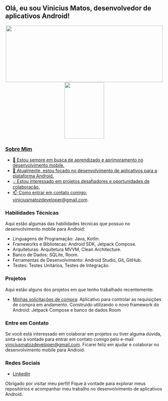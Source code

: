 ## Olá, eu sou Vinicius Matos, desenvolvedor de aplicativos Android!

<div align="center">
  <a href="https://github.com/viniciusmatoz">
  <img height="180em" width="500em" src="https://github-readme-stats.vercel.app/api?username=viniciusmatoz&show_icons=true&theme=aura_dark&include_all_commits=true&count_private=true"/>
  <img height="180em" width="50%" src="https://github-readme-stats.vercel.app/api/top-langs/?username=viniciusmatoz&layout=compact&langs_count=7&theme=aura_dark"/>
</div>

### Sobre Mim

- 🌱 Estou sempre em busca de aprendizado e aprimoramento no desenvolvimento mobile.
- 💼 Atualmente, estou focado no desenvolvimento de aplicativos para a plataforma Android.
- 💡 Estou interessado em projetos desafiadores e oportunidades de colaboração.
- 📫 Como entrar em contato comigo: viniciusmatozdeveloper@gmail.com.

### Habilidades Técnicas

Aqui estão algumas das habilidades técnicas que possuo no desenvolvimento mobile para Android:

- Linguagens de Programação: Java, Kotlin.
- Frameworks e Bibliotecas: Android SDK, Jetpack Compose.
- Arquiteturas: Arquitetura MVVM, Clean Architecture.
- Banco de Dados: SQLite, Room.
- Ferramentas de Desenvolvimento: Android Studio, Git, GitHub.
- Testes: Testes Unitários, Testes de Integração.

### Projetos

Aqui estão alguns dos projetos em que tenho trabalhado recentemente:

- [Minhas solicitações de compra](https://github.com/Viniciusmatoz/MinhasSolicitacoesDeCompra): Aplicativo para controlar as requisições de compra em andamento. Construido utilizando o novo framework do Android: Jetpack Compose e banco de dados Room

### Entre em Contato

Se você está interessado em colaborar em projetos ou tiver alguma dúvida, sinta-se à vontade para entrar em contato comigo pelo e-mail viniciusmatozdeveloper@gmail.com. Ficarei feliz em ajudar e colaborar no desenvolvimento mobile para Android.

### Redes Sociais

- [LinkedIn](https://www.linkedin.com/in/vinicius-matoz)

Obrigado por visitar meu perfil! Fique à vontade para explorar meus repositórios e acompanhar meu trabalho no desenvolvimento de aplicativos Android.
